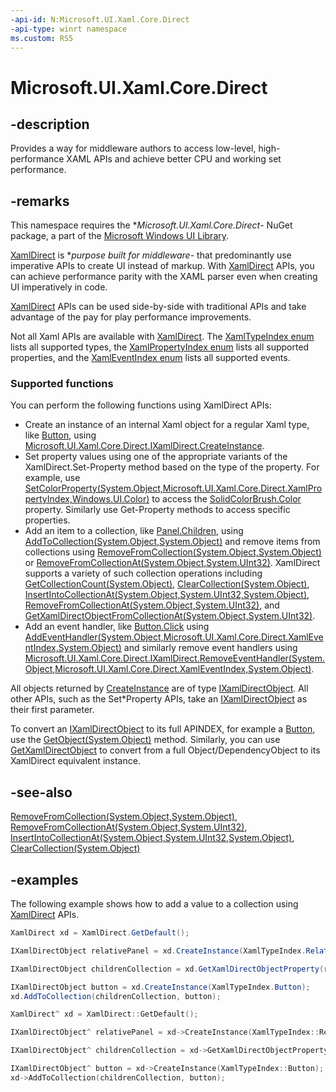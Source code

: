 ```yaml
---
-api-id: N:Microsoft.UI.Xaml.Core.Direct
-api-type: winrt namespace
ms.custom: RS5
---
```


<!-- Namespace syntax.
namespace Microsoft.UI.Xaml.Core.Direct 
-->

# Microsoft.UI.Xaml.Core.Direct

## -description

Provides a way for middleware authors to access low-level, high-performance XAML APIs and achieve better CPU and working set performance.

## -remarks

This namespace requires the **Microsoft.UI.Xaml.Core.Direct*- NuGet package, a part of the [Microsoft Windows UI Library](https://aka.ms/winui-docs).

[XamlDirect](xamldirect.md) is **purpose built for middleware*- that predominantly use imperative APIs to create UI instead of markup. With [XamlDirect](xamldirect.md) APIs, you can achieve performance parity with the XAML parser even when creating UI imperatively in code.

[XamlDirect](xamldirect.md) APIs can be used side-by-side with traditional APIs and take advantage of the pay for play performance improvements.  

Not all Xaml APIs are available with [XamlDirect](xamldirect.md). The [XamlTypeIndex enum](xamltypeindex.md) lists all supported types, the [XamlPropertyIndex enum](xamlpropertyindex.md) lists all supported properties, and the [XamlEventIndex enum](xamleventindex.md) lists all supported events.

### Supported functions

You can perform the following functions using XamlDirect APIs:

- Create an instance of an internal Xaml object for a regular Xaml type, like [Button](../windows.ui.xaml.controls/button.md), using [Microsoft.UI.Xaml.Core.Direct.IXamlDirect.CreateInstance](ixamldirect_createinstance_1778638798.md).
- Set property values using one of the appropriate variants of the XamlDirect.Set-Property method based on the type of the property. For example, use [SetColorProperty(System.Object,Microsoft.UI.Xaml.Core.Direct.XamlPropertyIndex,Windows.UI.Color)](ixamldirect_setcolorproperty_2039300524.md) to access the [SolidColorBrush.Color](/uwp/api/windows.ui.xaml.media.solidcolorbrush.color) property. Similarly use Get-Property methods to access specific properties.
- Add an item to a collection, like [Panel.Children](/uwp/api/windows.ui.xaml.controls.panel.children), using [AddToCollection(System.Object,System.Object)](ixamldirect_addtocollection_1533490820.md) and remove items from collections using [RemoveFromCollection(System.Object,System.Object)](ixamldirect_removefromcollection_2015158471.md) or [RemoveFromCollectionAt(System.Object,System.UInt32)](ixamldirect_removefromcollectionat_1329285826.md). XamlDirect supports a variety of such collection operations including [GetCollectionCount(System.Object)](ixamldirect_getcollectioncount_1552905727.md), [ClearCollection(System.Object)](ixamldirect_clearcollection_1351804274.md), [InsertIntoCollectionAt(System.Object,System.UInt32,System.Object)](ixamldirect_insertintocollectionat_1006192088.md), [RemoveFromCollectionAt(System.Object,System.UInt32)](ixamldirect_removefromcollectionat_1329285826.md), and [GetXamlDirectObjectFromCollectionAt(System.Object,System.UInt32)](ixamldirect_getxamldirectobjectfromcollectionat_1022411237.md).
- Add an event handler, like [Button.Click](../windows.ui.xaml.controls/button_click.md) using [AddEventHandler(System.Object,Microsoft.UI.Xaml.Core.Direct.XamlEventIndex,System.Object)](ixamldirect_addeventhandler_800589073.md) and similarly remove event handlers using [Microsoft.UI.Xaml.Core.Direct.IXamlDirect.RemoveEventHandler(System.Object,Microsoft.UI.Xaml.Core.Direct.XamlEventIndex,System.Object)](ixamldirect_removeeventhandler_1875707612.md).

All objects returned by [CreateInstance](ixamldirect_createinstance_1778638798.md) are of type [IXamlDirectObject](ixamldirectobject.md). All other APIs, such as the Set*Property APIs, take an [IXamlDirectObject](ixamldirectobject.md) as their first parameter.

To convert an [IXamlDirectObject](ixamldirectobject.md) to its full APINDEX, for example a [Button](../windows.ui.xaml.controls/button.md), use the [GetObject(System.Object)](ixamldirect_getobject_961148834.md) method. Similarly, you can use [GetXamlDirectObject](ixamldirect_getxamldirectobject_197339041.md) to convert from a full Object/DependencyObject to its XamlDirect equivalent instance.

## -see-also

[RemoveFromCollection(System.Object,System.Object)](ixamldirect_removefromcollection_2015158471.md), [RemoveFromCollectionAt(System.Object,System.UInt32)](ixamldirect_removefromcollectionat_1329285826.md), [InsertIntoCollectionAt(System.Object,System.UInt32,System.Object)](ixamldirect_insertintocollectionat_1006192088.md), [ClearCollection(System.Object)](ixamldirect_clearcollection_1351804274.md)

## -examples

The following example shows how to add a value to a collection using [XamlDirect](xamldirect.md) APIs.

```C#
XamlDirect xd = XamlDirect.GetDefault();

IXamlDirectObject relativePanel = xd.CreateInstance(XamlTypeIndex.RelativePanel);

IXamlDirectObject childrenCollection = xd.GetXamlDirectObjectProperty(relativePanel, XamlPropertyIndex.Panel_Children);

IXamlDirectObject button = xd.CreateInstance(XamlTypeIndex.Button);
xd.AddToCollection(childrenCollection, button);
```

```CPP
XamlDirect^ xd = XamlDirect::GetDefault();

IXamlDirectObject^ relativePanel = xd->CreateInstance(XamlTypeIndex::RelativePanel);

IXamlDirectObject^ childrenCollection = xd->GetXamlDirectObjectProperty(relativePanel, XamlPropertyIndex::Panel_Children);

IXamlDirectObject^ button = xd->CreateInstance(XamlTypeIndex::Button);
xd->AddToCollection(childrenCollection, button);
```
